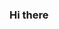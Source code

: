 ### Hi there 

<!--
**berts1119/berts1119** é um repositório * _especial_ * porque o seu 'README.md' (este arquivo) aparece na sua página inicial

Aqui estão algumas ideias para você começar:

 - Eu estou trabalhando atualmente em ...
 - Eu estou aprendendo atualmente a linguagem R
 - Como encontrar-me....

